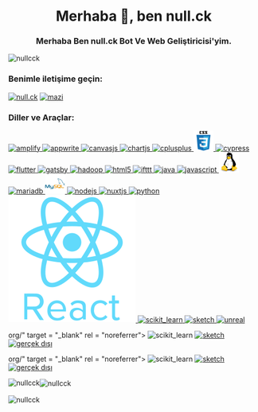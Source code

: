 <h1 align="center">Merhaba 👋, ben null.ck</h1>
<h3 align="center">Merhaba Ben null.ck Bot Ve Web Geliştiricisi'yim.</h3>

<p align=" left"> <img src = "https://komarev.com/ghpvc/?username=nullcck&label=Profile%20views&color=0e75b6&style=flat" alt = "nullcck" /> </p>

<h3 align = "left"> Benimle iletişime geçin:</h3>
<p align="left">
<a href="https://dev.to/null.ck" target="blank"><img align="center" src="https ://raw.githubusercontent.com/rahuldkjain/github-profile-readme-generator/master/src/images/icons/Social/devto.svg" alt = "null.ck" height = "30" genişlik = "40" /></a>
<a href = "https://discord.gg/mazi" target = "blank"><img align = "center" src = "https://raw.githubusercontent.com/rahuldkjain/github" -profile-readme-generator/master/src/images/icons/Social/discord.svg" alt = "mazi" height = "30" genişlik = "40" /></a>
</p>

<h3 align= "left">Diller ve Araçlar:</h3>
<p align = "left"> <a href = "https://aws.amazon.com/amplify/" target = "_blank" rel = "noreferrer"> <img src = "https://docs.amplify. aws/assets/logo-dark.svg" alt = "amplify" width = "40" height = "40"/> </a> <a href = "https://appwrite.io" target = "_blank" rel ="noreferrer"> <img src = "https://www.vectorlogo.zone/logos/appwriteio/appwriteio-icon.svg" alt = "appwrite" width = "40" height = "40"/> </a > <a href = "https://canvasjs.com" target = "_blank" rel = "noreferrer"> <img src = "https://raw.githubusercontent.com/Hardik0307/Hardik0307/master/assets/canvasjs- charts.svg" alt = "canvasjs" width = "40" height = "40"/> </a> <a href = "https://www.chartjs.org" target = "_blank" rel = "noreferrer" > <img src = "https://www.chartjs.org/media/logo-title.svg" alt = "chartjs" width = "40" height = "40"/> </a> <a href = " https://www.w3schools.com/cpp/" target = "_blank" rel = "noreferrer"> <img src = "https://raw.githubusercontent.com/devicons/devicon/master/icons/cplusplus/cplusplus -original.svg" alt = "cplusplus" width = "40" height = "40"/> </a> <a href = "https://www.w3schools.com/css/" target = "_blank" rel ="noreferrer"> <img src = "https://raw.githubusercontent.com/devicons/devicon/master/icons/css3/css3-original-wordmark.svg" alt = "css3" width = "40" yükseklik = "40"/> </a> <a href = "https://www.cypress.io" target = "_blank" rel = "noreferrer"> <img src = "https://raw.githubusercontent.com/ simple-icons/simple-icons/6e46ec1fc23b60c8fd0d2f2ff46db82e16dbd75f/icons/cypress.svg" alt = "cypress" width = "40" height = "40"/> </a> <a href = "https://flutter.dev" target = "_blank" rel = "noreferrer"> <img src = "https://www.vectorlogo.zone/logos/flutterio/flutterio-icon.svg" alt = "flutter" width = "40" height = "40 "/> </a> <a href = "https://www.gatsbyjs.com/" target = "_blank" rel = "noreferrer"> <img src = "https://www.vectorlogo.zone/logos /gatsbyjs/gatsbyjs-icon.svg" alt = "gatsby" width = "40" height = "40"/> </a> <a href = "https://hadoop.apache.org/" target = "_blank" rel = "noreferrer"> <img src = "https://www.vectorlogo.zone/logos/apache_hadoop/apache_hadoop-icon.svg" alt = "hadoop" width = "40" yükseklik ="40"/> </a> <a href = "https://www.w3.org/html/" target = "_blank" rel = "noreferrer"> <img src = "https://raw. githubusercontent.com/devicons/devicon/master/icons/html5/html5-original-wordmark.svg" alt = "html5" width = "40" height = "40"/> </a> <a href = "https: //ifttt.com/" target = "_blank" rel = "noreferrer"> <img src = "https://www.vectorlogo.zone/logos/ifttt/ifttt-ar21.svg" alt = "ifttt" width= "40" yükseklik = "40"/> </a> <a href = "https://www.java.com" target = "_blank" rel = "noreferrer"> <img src = "https://raw .githubusercontent.com/devicons/devicon/master/icons/java/java-original.svg" alt = "java" width = "40" height = "40"/> </a> <a href = "https:/ /developer.mozilla.org/en-US/docs/Web/JavaScript" target = "_blank" rel = "noreferrer"> <img src = "https://raw.githubusercontent.com/devicons/devicon/master/icons /javascript/javascript-original.svg" alt = "javascript" width = "40" height = "40"/> </a> <a href = "https://www.linux.org/" target = "_blank " rel = "noreferrer"> <img src = "https://raw.githubusercontent.com/devicons/devicon/master/icons/linux/linux-original.svg" alt = "linux" width = "40" yükseklik = "40"/> </a> <a href = "https://mariadb.org/" target = "_blank" rel = "noreferrer"> <img src = "https://www.vectorlogo.zone/logos /mariadb/mariadb-icon.svg" alt = "mariadb" width = "40" height = "40"/> </a> <a href = "https://www.mysql.com/" target = "_blank " rel = "noreferrer"> <img src = "https://raw.githubusercontent.com/devicons/devicon/master/icons/mysql/mysql-original-wordmark.svg" alt = "mysql" width = "40" height = "40"/> </a> <a href = "https://nodejs.org" target = "_blank" rel = "noreferrer"> <img src = "https://raw.githubusercontent.com/ devicons/devicon/master/icons/nodejs/nodejs-original-wordmark.svg" alt = "nodejs" width = "40" height = "40"/> </a> <a href = "https://nuxtjs.org/" target = "_blank" rel = "noreferrer"> <img src = "https://www.vectorlogo.zone/logos/nuxtjs/nuxtjs-icon.svg" alt = "nuxtjs" width = "40" yükseklik ="40"/> </a> <a href = "https://www.python.org" target = "_blank" rel = "noreferrer"> <img src = "https://raw.githubusercontent.com /devicons/devicon/master/icons/python/python-original.svg" alt = "python" width = "40" height = "40"/> </a> <a href = "https://reactjs.org /" target = "_blank" rel = "noreferrer"> <img src = "https://raw.githubusercontent.com/devicons/devicon/master/icons/react/react-original-wordmark.svg" alt = "react " genişlik = "40" yükseklik = "40"/> </a> <a href = "https://scikit-learn.org/" target = "_blank" rel = "noreferrer"> <img src = "https ://upload.wikimedia.org/wikipedia/commons/0/05/Scikit_learn_logo_small.svg" alt = "scikit_learn" width = "40" height = "40"/> </a> <a href = "https:/ /www.sketch.com/" target = "_blank" rel = "noreferrer"> <img src = "https://www.vectorlogo.zone/logos/sketchapp/sketchapp-icon.svg" alt = "sketch" genişlik ="40" height = "40"/> </a> <a href = "https://unrealengine.com/" target = "_blank" rel = "noreferrer"> <img src = "https://raw .githubusercontent.com/kenangundogan/fontisto/036b7eca71aab1bef8e6a0518f7329f13ed62f6b/icons/svg/brand/unreal-engine.svg" alt = "unreal" width = "40" height = "40"/> </a> </p>org/" target = "_blank" rel = "noreferrer"> <img src = "https://upload.wikimedia.org/wikipedia/commons/0/05/Scikit_learn_logo_small.svg" alt = "scikit_learn" width = "40 " height = "40"/> </a> <a href = "https://www.sketch.com/" target = "_blank" rel = "noreferrer"> <img src = "https://www. Vectorlogo.zone/logos/sketchapp/sketchapp-icon.svg" alt="sketch" width="40" height="40"/> </a> <a href="https://unrealengine.com/" target ="_blank" rel = "noreferrer"> <img src = "https://raw.githubusercontent.com/kenangundogan/fontisto/036b7eca71aab1bef8e6a0518f7329f13ed62f6b/icons/svg/brand/unreal-engine.svg" alt = "gerçek dışı" genişlik= "40" yükseklik = "40"/> </a> </p>org/" target = "_blank" rel = "noreferrer"> <img src = "https://upload.wikimedia.org/wikipedia/commons/0/05/Scikit_learn_logo_small.svg" alt = "scikit_learn" width = "40 " height = "40"/> </a> <a href = "https://www.sketch.com/" target = "_blank" rel = "noreferrer"> <img src = "https://www. Vectorlogo.zone/logos/sketchapp/sketchapp-icon.svg" alt="sketch" width="40" height="40"/> </a> <a href="https://unrealengine.com/" target ="_blank" rel = "noreferrer"> <img src = "https://raw.githubusercontent.com/kenangundogan/fontisto/036b7eca71aab1bef8e6a0518f7329f13ed62f6b/icons/svg/brand/unreal-engine.svg" alt = "gerçek dışı" genişlik= "40" yükseklik = "40"/> </a> </p>

<p><img align = "left" src = "https://github-readme-stats.vercel.app/api/top-langs?username=nullcck&show_icons=true&locale=en&layout=compact" alt = "nullcck" /> </p>

<p> <img align = "center" src = "https://github-readme-stats.vercel.app/api?username=nullcck&show_icons=true&locale=en" alt = "nullcck" /> </p>

<p><img align = "center" src = "https://github-readme-streak-stats.herokuapp.com/?user=nullcck&" alt = "nullcck" /></p>
